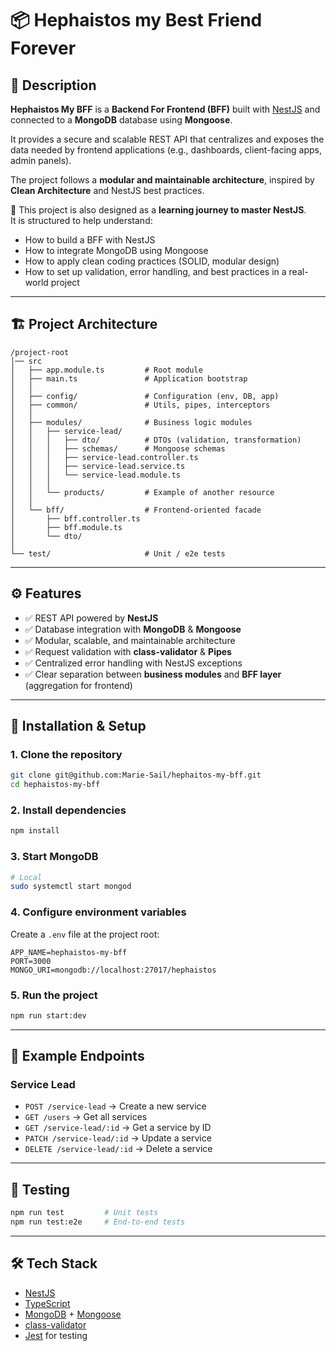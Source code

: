 # 📦 Hephaistos my Best Friend Forever

## 🚀 Description
**Hephaistos My BFF** is a **Backend For Frontend (BFF)** built with [NestJS](https://nestjs.com/) and connected to a **MongoDB** database using **Mongoose**.

It provides a secure and scalable REST API that centralizes and exposes the data needed by frontend applications (e.g., dashboards, client-facing apps, admin panels).

The project follows a **modular and maintainable architecture**, inspired by **Clean Architecture** and NestJS best practices.

🚀 This project is also designed as a **learning journey to master NestJS**.  
It is structured to help understand:
- How to build a BFF with NestJS  
- How to integrate MongoDB using Mongoose  
- How to apply clean coding practices (SOLID, modular design)  
- How to set up validation, error handling, and best practices in a real-world project

---

## 🏗️ Project Architecture

```
/project-root
│── src
│   ├── app.module.ts         # Root module
│   ├── main.ts               # Application bootstrap
│   │
│   ├── config/               # Configuration (env, DB, app)
│   ├── common/               # Utils, pipes, interceptors
│   │
│   ├── modules/              # Business logic modules
│   │   ├── service-lead/
│   │   │   ├── dto/          # DTOs (validation, transformation)
│   │   │   ├── schemas/      # Mongoose schemas
│   │   │   ├── service-lead.controller.ts
│   │   │   ├── service-lead.service.ts
│   │   │   └── service-lead.module.ts
│   │   │
│   │   └── products/         # Example of another resource
│   │
│   └── bff/                  # Frontend-oriented facade
│       ├── bff.controller.ts
│       ├── bff.module.ts
│       └── dto/
│
└── test/                     # Unit / e2e tests
```

---

## ⚙️ Features

- ✅ REST API powered by **NestJS**
- ✅ Database integration with **MongoDB** & **Mongoose**
- ✅ Modular, scalable, and maintainable architecture
- ✅ Request validation with **class-validator** & **Pipes**
- ✅ Centralized error handling with NestJS exceptions
- ✅ Clear separation between **business modules** and **BFF layer** (aggregation for frontend)

---

## 🔧 Installation & Setup

### 1. Clone the repository
```bash
git clone git@github.com:Marie-Sail/hephaitos-my-bff.git
cd hephaistos-my-bff
```

### 2. Install dependencies
```bash
npm install
```

### 3. Start MongoDB 
```bash
# Local
sudo systemctl start mongod

```

### 4. Configure environment variables
Create a `.env` file at the project root:

```env
APP_NAME=hephaistos-my-bff
PORT=3000
MONGO_URI=mongodb://localhost:27017/hephaistos
```

### 5. Run the project
```bash
npm run start:dev
```

---

## 📡 Example Endpoints

### Service Lead
- `POST /service-lead` → Create a new service
- `GET /users` → Get all services
- `GET /service-lead/:id` → Get a service by ID
- `PATCH /service-lead/:id` → Update a service
- `DELETE /service-lead/:id` → Delete a service

---

## 🧪 Testing

```bash
npm run test         # Unit tests
npm run test:e2e     # End-to-end tests
```

---

## 🛠️ Tech Stack

- [NestJS](https://nestjs.com/)
- [TypeScript](https://www.typescriptlang.org/)
- [MongoDB](https://www.mongodb.com/) + [Mongoose](https://mongoosejs.com/)
- [class-validator](https://github.com/typestack/class-validator)
- [Jest](https://jestjs.io/) for testing  
